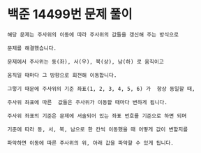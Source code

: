 # 백준 14499번 문제 풀이

	해당 문제는 주사위의 이동에 따라 주사위의 값들을 갱신해 주는 방식으로

	문제를 해결했습니다.

	문제에서 주사위는 동(좌), 서(우), 북(상), 남(하) 로 움직이고

	움직일 때마다 그 방향으로 회전해 이동합니다.

	그렇기 때문에 주사위의 기준 좌표(1, 2, 3, 4, 5, 6) 가  항상 동일할 때, 
	
	주사위 좌표에 따른  값들은 주사위가 이동할 때마다 변하게 됩니다.

	주사위 좌표의 기준은 문제에 서술되어 있는 좌표 번호를 기준으로 하면 되며
	
	기준에 따라 동, 서, 북, 남으로 한 칸씩 이동했을 때 어떻게 값이 변할지를 
	
	파악하면 이동에 따른 주사위의 위, 아래 값을 파악할 수 있게 됩니다.
